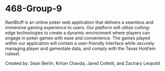 # 468-Group-9

RamBluff is an online poker web application that delivers a seamless and immersive gaming experience to users. Our platform will utilize cutting-edge technologies to create a dynamic environment where players can engage in poker games with ease and convenience. The games played within our application will contain a user-friendly interface while securely managing player and gamestate data, and  comply with the Texas Hold’em ruleset.

Created by: Sean Berlin, Kirtan Chavda, Jared Colletti, and Zachary Leopold 
